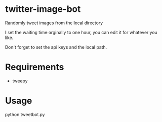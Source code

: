 # twitter-image-bot
Randomly tweet images from the local directory

I set the waiting time orginally to one hour, you can edit it for whatever you like.

Don't forget to set the api keys and the local path.

# Requirements
* tweepy

# Usage
python tweetbot.py

